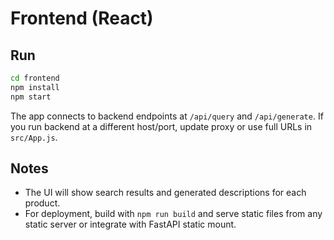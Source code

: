 # Frontend (React)

## Run
```bash
cd frontend
npm install
npm start
```
The app connects to backend endpoints at `/api/query` and `/api/generate`. If you run backend at a different host/port, update proxy or use full URLs in `src/App.js`.

## Notes
- The UI will show search results and generated descriptions for each product.
- For deployment, build with `npm run build` and serve static files from any static server or integrate with FastAPI static mount.
